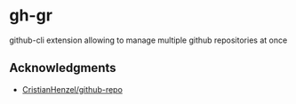 # gh-gr
github-cli extension allowing to manage multiple github repositories at once

## Acknowledgments
 - [CristianHenzel/github-repo](https://github.com/CristianHenzel/github-repo)
